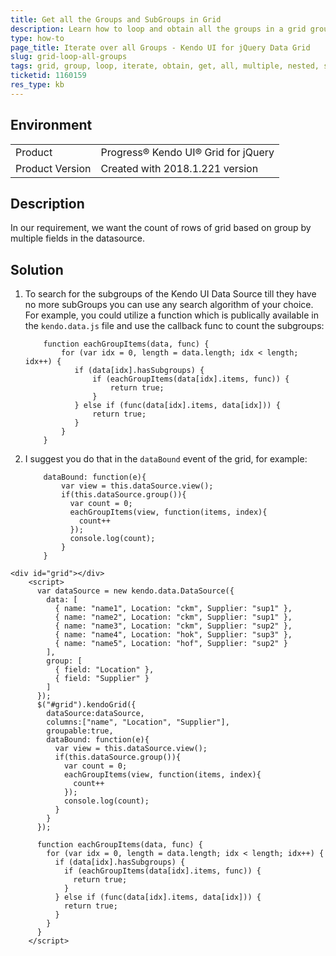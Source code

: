 ```yaml
---
title: Get all the Groups and SubGroups in Grid
description: Learn how to loop and obtain all the groups in a grid grouped by multiple fields in the Kendo UI Grid.
type: how-to
page_title: Iterate over all Groups - Kendo UI for jQuery Data Grid
slug: grid-loop-all-groups
tags: grid, group, loop, iterate, obtain, get, all, multiple, nested, subgroups
ticketid: 1160159
res_type: kb
---
```


## Environment

<table>
 <tr>
  <td>Product</td>
  <td>Progress® Kendo UI® Grid for jQuery</td> 
 </tr>
 <tr>
  <td>Product Version</td>
  <td>Created with 2018.1.221 version</td>
 </tr>
</table>

## Description

In our requirement, we want the count of rows of grid based on group by multiple fields in the datasource.

## Solution

1. To search for the subgroups of the Kendo UI Data Source till they have no more subGroups you can use any search algorithm of your choice. For example, you could utilize a function which is publically available in the `kendo.data.js` file and use the callback func to count the subgroups:

    ```
        function eachGroupItems(data, func) {
            for (var idx = 0, length = data.length; idx < length; idx++) {
               if (data[idx].hasSubgroups) {
                   if (eachGroupItems(data[idx].items, func)) {
                       return true;
                   }
               } else if (func(data[idx].items, data[idx])) {
                   return true;
               }
            }
        }
    ```
1. I suggest you do that in the `dataBound` event of the grid, for example:

    ```
        dataBound: function(e){
            var view = this.dataSource.view();
            if(this.dataSource.group()){
              var count = 0;
              eachGroupItems(view, function(items, index){
                count++
              });
              console.log(count);
            }
        }
    ```

```dojo
<div id="grid"></div>
    <script>
      var dataSource = new kendo.data.DataSource({
        data: [
          { name: "name1", Location: "ckm", Supplier: "sup1" },
          { name: "name2", Location: "ckm", Supplier: "sup1" },
          { name: "name3", Location: "ckm", Supplier: "sup2" },
          { name: "name4", Location: "hok", Supplier: "sup3" },
          { name: "name5", Location: "hof", Supplier: "sup2" }
        ],
        group: [
          { field: "Location" },
          { field: "Supplier" }
        ]
      });
      $("#grid").kendoGrid({
        dataSource:dataSource,
        columns:["name", "Location", "Supplier"],
        groupable:true,
        dataBound: function(e){
          var view = this.dataSource.view();
          if(this.dataSource.group()){
            var count = 0;
            eachGroupItems(view, function(items, index){
              count++
            });
            console.log(count);
          }
        }
      });
      
      function eachGroupItems(data, func) {
        for (var idx = 0, length = data.length; idx < length; idx++) {
          if (data[idx].hasSubgroups) {
            if (eachGroupItems(data[idx].items, func)) {             
              return true;
            }
          } else if (func(data[idx].items, data[idx])) {
            return true;
          }
        }
      }
    </script>
```
